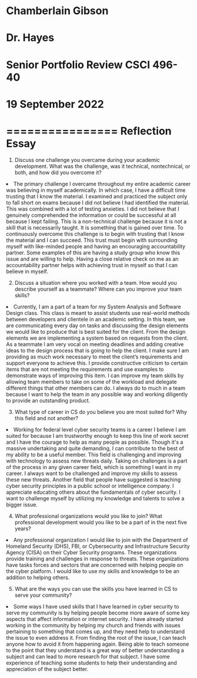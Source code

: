 # Chamberlain Gibson 
# Dr. Hayes
# Senior Portfolio Review CSCI 496-40
# 19 September 2022

================
Reflection Essay
================


1. Discuss one challenge you overcame during your academic development. What was the challenge, was it technical, nontechnical, or both, and how did you overcome it?
<li>The primary challenge I overcame throughout my entire academic career was believing in myself academically. In which case, I have a difficult time trusting that I know the material. 
I examined and practiced the subject only to fall short on exams because I did not believe I had identified the material. This was combined with a lot of testing anxieties. I did not believe that I genuinely comprehended the information or could be successful at all because I kept failing. This is a non-technical challenge because it is not a skill that is necessarily taught. It is something that is gained over time. To continuously overcome this challenge is to begin with trusting that I know the material and I can succeed. This trust must begin with surrounding myself with like-minded people and having an encouraging accountability partner. Some examples of this are having a study group who know this issue and are willing to help. Having a close relative check on me as an accountability partner helps with achieving trust in myself so that I can believe in myself.</li>

2. Discuss a situation where you worked with a team. How would you describe yourself as a teammate? Where can you improve your team skills?
<li>Currently, I am a part of a team for my System Analysis and Software Design class. This class is meant to assist students use real-world methods between developers and clientele in an academic setting. In this team, we are communicating every day on tasks and discussing the design elements we would like to produce that is best suited for the client. From the design elements we are implementing a system based on requests from the client. As a teammate I am very vocal on meeting deadlines and adding creative ideas to the design process that is going to help the client. I make sure I am providing as much work necessary to meet the client’s requirements and support everyone to achieve this. I provide constructive criticism to certain items that are not meeting the requirements and use examples to demonstrate ways of improving this item. I can improve my team skills by allowing team members to take on some of the workload and delegate different things that other members can do. I always do to much in a team because I want to help the team in any possible way and working diligently to provide an outstanding product.</li>

3. What type of career in CS do you believe you are most suited for? Why this field and not another?
<li> Working for federal level cyber security teams is a career I believe I am suited for because I am trustworthy enough to keep this line of work secret and I have the courage to help as many people as possible. Though it's a massive undertaking and quite demanding, I can contribute to the best of my ability to be a useful member. This field is challenging and improving with technology to assess new threats daily. Taking on challenges is a part of the process in any given career field, which is something I want in my career. I always want to be challenged and improve my skills to assess these new threats. Another field that people have suggested is teaching cyber security principles in a public school or intelligence company. I appreciate educating others about the fundamentals of cyber security. I want to challenge myself by utilizing my knowledge and talents to solve a bigger issue.</li>

4.	What professional organizations would you like to join? What professional development would you like to be a part of in the next five years?
<li>Any professional organization I would like to join with the Department of Homeland Security (DHS), FBI, or Cybersecurity and Infrastructure Security Agency (CISA) on their Cyber Security programs. These organizations provide training and challenges in response to threats. These organizations have tasks forces and sectors that are concerned with helping people on the cyber platform. I would like to use my skills and knowledge to be an addition to helping others.</li>

5.	What are the ways you can use the skills you have learned in CS to serve your community?
<li>Some ways I have used skills that I have learned in cyber security to serve my community is by helping people become more aware of some key aspects that affect information or internet security. I have already started working in the community by helping my church and friends with issues pertaining to something that comes up, and they need help to understand the issue to even address it. From finding the root of the issue, I can teach anyone how to avoid it from happening again. Being able to teach someone to the point that they understand is a great way of better understanding a subject and can lead to more research for that subject. I have some experience of teaching some students to help their understanding and appreciation of the subject better.</li>

